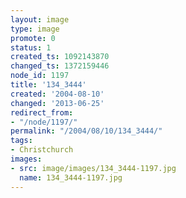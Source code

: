 ```yaml
---
layout: image
type: image
promote: 0
status: 1
created_ts: 1092143870
changed_ts: 1372159446
node_id: 1197
title: '134_3444'
created: '2004-08-10'
changed: '2013-06-25'
redirect_from:
- "/node/1197/"
permalink: "/2004/08/10/134_3444/"
tags:
- Christchurch
images:
- src: image/images/134_3444-1197.jpg
  name: 134_3444-1197.jpg
---
```


